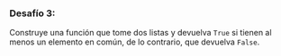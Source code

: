 ### Desafío 3:

Construye una función que tome dos listas y devuelva `True` si tienen al menos un elemento en común, de lo contrario, que devuelva `False`.